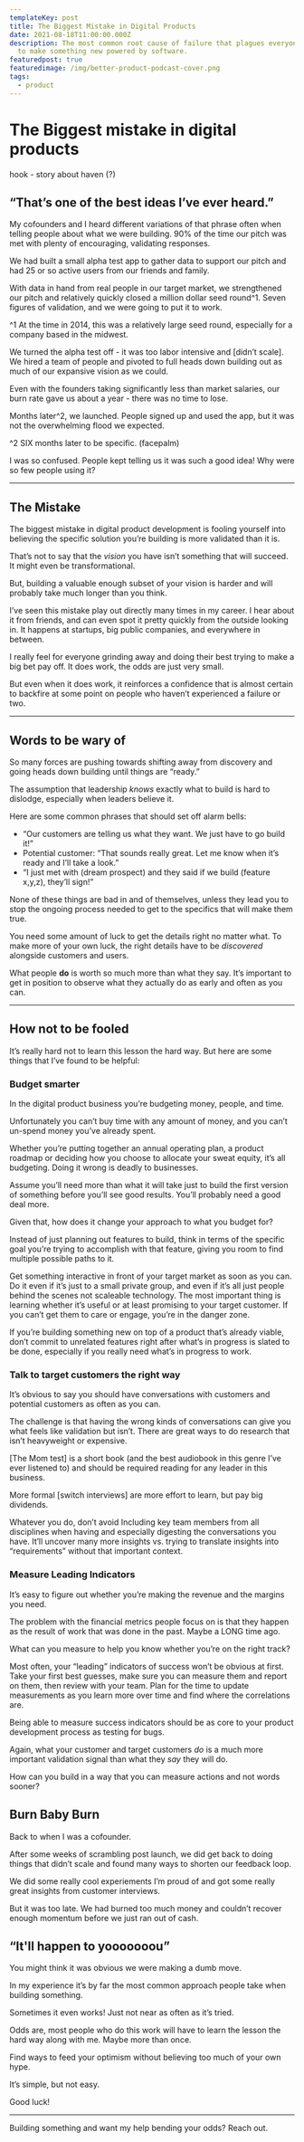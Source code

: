 ```yaml
---
templateKey: post
title: The Biggest Mistake in Digital Products
date: 2021-08-18T11:00:00.000Z
description: The most common root cause of failure that plagues everyone trying
  to make something new powered by software.
featuredpost: true
featuredimage: /img/better-product-podcast-cover.png
tags:
  - product
---
```

# The Biggest mistake in digital products

hook - story about haven (?)

## “That’s one of the best ideas I’ve ever heard.”

My cofounders and I heard different variations of that phrase often when telling people about what we were building. 90% of the time our pitch was met with plenty of encouraging, validating responses.

We had built a small alpha test app to gather data to support our pitch and had 25 or so active users from our friends and family.

With data in hand from real people in our target market, we strengthened our pitch and relatively quickly closed a million dollar seed round^1. Seven figures of validation, and we were going to put it to work.

^1 At the time in 2014, this was a relatively large seed round, especially for a company based in the midwest.

We turned the alpha test off - it was too labor intensive and [didn’t scale]. We hired a team of people and pivoted to full heads down building out as much of our expansive vision as we could.

Even with the founders taking significantly less than market salaries, our burn rate gave us about a year - there was no time to lose.

Months later^2, we launched. People signed up and used the app, but it was not the overwhelming flood we expected.

^2 SIX months later to be specific. (facepalm)

I was so confused. People kept telling us it was such a good idea! Why were so few people using it?

---

## The Mistake

The biggest mistake in digital product development is fooling yourself into believing the specific solution you’re building is more validated than it is.

That’s not to say that the *vision* you have isn’t something that will succeed. It might even be transformational.

But, building a valuable enough subset of your vision is harder and will probably take much longer than you think.

I’ve seen this mistake play out directly many times in my career. I hear about it from friends, and can even spot it pretty quickly from the outside looking in. It happens at startups, big public companies, and everywhere in between.

I really feel for everyone grinding away and doing their best trying to make a big bet pay off. It does work, the odds are just very small.

But even when it does work, it reinforces a confidence that is almost certain to backfire at some point on people who haven’t experienced a failure or two.

---

## Words to be wary of

So many forces are pushing towards shifting away from discovery and going heads down building until things are “ready.”

The assumption that leadership *knows* exactly what to build is hard to dislodge, especially when leaders believe it.

Here are some common phrases that should set off alarm bells:

- “Our customers are telling us what they want. We just have to go build it!”
- Potential customer: “That sounds really great. Let me know when it’s ready and I’ll take a look.”
- “I just met with (dream prospect) and they said if we build (feature x,y,z), they’ll sign!”

None of these things are bad in and of themselves, unless they lead you to stop the ongoing process needed to get to the specifics that will make them true.

You need some amount of luck to get the details right no matter what. To make more of your own luck, the right details have to be *discovered* alongside customers and users.

What people **do** is worth so much more than what they say. It’s important to get in position to observe what they actually do as early and often as you can.

---

## How not to be fooled

It’s really hard not to learn this lesson the hard way. But here are some things that I’ve found to be helpful:

### Budget smarter

In the digital product business you’re budgeting money, people, and time.

Unfortunately you can’t buy time with any amount of money, and you can’t un-spend money you’ve already spent.

Whether you’re putting together an annual operating plan, a product roadmap or deciding how you choose to allocate your sweat equity, it’s all budgeting. Doing it wrong is deadly to businesses.

Assume you’ll need more than what it will take just to build the first version of something before you’ll see good results. You’ll probably need a good deal more.

Given that, how does it change your approach to what you budget for?

Instead of just planning out features to build, think in terms of the specific goal you’re trying to accomplish with that feature, giving you room to find multiple possible paths to it.

Get something interactive in front of your target market as soon as you can. Do it even if it’s just to a small private group, and even if it’s all just people behind the scenes not scaleable technology. The most important thing is learning whether it’s useful or at least promising to your target customer. If you can’t get them to care or engage, you’re in the danger zone.

If you’re building something new on top of a product that’s already viable, don’t commit to unrelated features right after what’s in progress is slated to be done, especially if you really need what’s in progress to work.

### Talk to target customers the right way

It’s obvious to say you should have conversations with customers and potential customers as often as you can.

The challenge is that having the wrong kinds of conversations can give you what feels like validation but isn’t. There are great ways to do research that isn’t heavyweight or expensive.

[The Mom test] is a short book (and the best audiobook in this genre I’ve ever listened to) and should be required reading for any leader in this business.

More formal [switch interviews] are more effort to learn, but pay big dividends.

Whatever you do, don’t avoid Including key team members from all disciplines when having and especially digesting the conversations you have. It’ll uncover many more insights vs. trying to translate insights into “requirements” without that important context.

### Measure Leading Indicators

It’s easy to figure out whether you’re making the revenue and the margins you need.

The problem with the financial metrics people focus on is that they happen as the result of work that was done in the past. Maybe a LONG time ago.

What can you measure to help you know whether you’re on the right track?

Most often, your “leading” indicators of success won’t be obvious at first. Take your first best guesses, make sure you can measure them and report on them, then review with your team. Plan for the time to update measurements as you learn more over time and find where the correlations are.

Being able to measure success indicators should be as core to your product development process as testing for bugs.

Again, what your customer and target customers *do* is a much more important validation signal than what they *say* they will do.

How can you build in a way that you can measure actions and not words sooner?

## Burn Baby Burn

Back to when I was a cofounder.

After some weeks of scrambling post launch, we did get back to doing things that didn’t scale and found many ways to shorten our feedback loop.

We did some really cool experiements I’m proud of and got some really great insights from customer interviews.

But it was too late. We had burned too much money and couldn’t recover enough momentum before we just ran out of cash.

## “It'll happen to yooooooou”

You might think it was obvious we were making a dumb move.

In my experience it’s by far the most common approach people take when building something.

Sometimes it even works! Just not near as often as it’s tried.

Odds are, most people who do this work will have to learn the lesson the hard way along with me. Maybe more than once.

Find ways to feed your optimism without believing too much of your own hype.

It’s simple, but not easy.

Good luck!

---

Building something and want my help bending your odds? Reach out.
